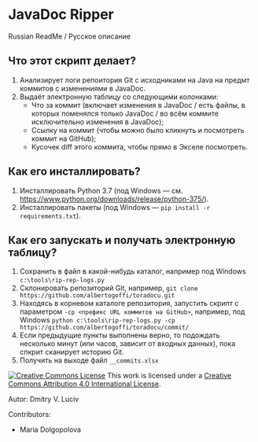 # JavaDoc Ripper

Russian ReadMe / Русское описание

## Что этот скрипт делает?

1. Анализирует логи репоитория Git с исходниками на Java на предмт коммитов с изменениями в JavaDoc.
2. Выдаёт электронную таблицу со следующими колонками:
    - Что за коммит (включает изменения в JavaDoc / есть файлы, в которых поменялся только JavaDoc / во всём коммите исключительно изменения в JavaDoc);
    - Ссылку на коммит (чтобы можно было кликнуть и посмотреть коммит на GitHub);
    - Кусочек diff этого коммита, чтобы прямо в Экселе посмотреть.

## Как его инсталлировать?

1. Инсталлировать Python 3.7 (под Windows — см. https://www.python.org/downloads/release/python-375/).
2. Инсталлировать пакеты (под Windows — `pip install -r requirements.txt`).

## Как его запускать и получать электронную таблицу?

1. Сохранить в файл в какой-нибудь каталог, например под Windows `c:\tools\rip-rep-logs.py`
2. Склонировать репозиторий Git, например, `git clone https://github.com/albertogoffi/toradocu.git`
3. Находясь в корневом каталоге репозитория, запустить скрипт с параметром `-cp <префикс URL коммитов на GitHub>`,
   например, под Windows `python c:\tools\rip-rep-logs.py -cp https://github.com/albertogoffi/toradocu/commit/`
4. Если предыдущие пункты выполнены верно, то подождать несколько минут (или часов, зависит от входных данных),
   пока спкрит сканирует историю Git.
5. Получить на выходе файл `__commits.xlsx`

<a rel="license" href="http://creativecommons.org/licenses/by/4.0/"><img alt="Creative Commons License" style="border-width:0" src="https://i.creativecommons.org/l/by/4.0/80x15.png" /></a> This work is licensed under a <a rel="license" href="http://creativecommons.org/licenses/by/4.0/">Creative Commons Attribution 4.0 International License</a>.

Autor: Dmitry V. Luciv

Contributors:

* Maria Dolgopolova
